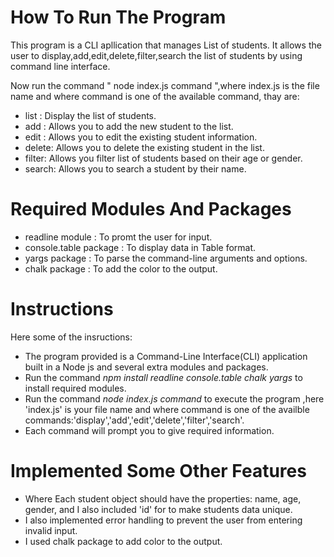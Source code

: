 # How To Run The Program

This program is a CLI apllication that manages List of students.
It allows the user to display,add,edit,delete,filter,search the list of students by using command line interface.

Now run the command " node index.js command ",where index.js is the file name and where command is one of the  available command, thay are:

* list : Display the list of students.
* add  : Allows you  to add the new student to the list.
* edit : Allows you to edit  the  existing student information.
* delete: Allows you to delete the existing student in the list.
* filter: Allows you filter list of students based on their age or gender.
* search: Allows you to search  a student by their name.

# Required Modules And Packages
  
* readline module : To promt the user for input.
* console.table package : To display data in Table format.
* yargs package : To parse the command-line arguments and options.
* chalk package : To add the color to the output.

# Instructions 
 
Here some of the insructions:

* The program provided is a Command-Line Interface(CLI) application built in a Node js and several extra modules and packages.
* Run the command *npm install readline console.table chalk yargs*  to install        required modules.
* Run the command *node index.js command* to execute the program ,here 'index.js' is  your file name and where command is one of the availble commands:'display','add','edit','delete','filter','search'.
* Each command will prompt you to give required information.
 
 # Implemented Some Other Features

 * Where Each student object should have the  properties: name, age, gender, and I also included 'id' for to make students data unique. 
 * I  also implemented error handling to prevent the user from entering invalid input.
 * I  used chalk package to add color to the output.
